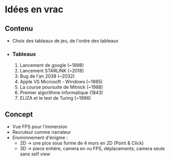 # Idées en vrac
## Contenu
- Choix des tableaux de jeu, de l'ordre des tableaux
- ### Tableaux
    1. Lancement de google (~1998)
    2. Lancement STARLINK (~2018)
    3. Bug de l'an 2038  (~2032)
    4. Apple VS Microsoft - Windows (~1985)
    5. La course poursuite de Mitnick (~1988)
    6. Premier algorithme informatique (1843)
    7. ELIZA et le test de Turing (~1996)
## Concept
- Vue FPS pour l'immersion
- Recruteur comme narrateur
- Environnement d'énigme :
    - 2D -> une pice sous forme de 4 murs en 2D (Point & Click) 
    - 3D -> piece entière, camera en vu FPS, déplacements, camera seule sans self view
